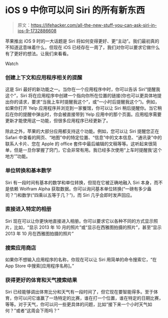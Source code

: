 # iOS 9 中你可以问 Siri 的所有新东西

> 原文：<https://lifehacker.com/all-the-new-stuff-you-can-ask-siri-in-ios-9-1732886608>

苹果推出 iOS 9 时的一大话题是 Siri 将如何变得更好、更“主动”。我们最初真的不知道这意味着什么，但现在 iOS 已经存在一周了，我们对你可以要求它做什么有了更好的想法。让我们来看看。

Watch

### 创建上下文和应用程序相关的提醒

这是 Siri 最好的新功能之一。当你在一个应用程序中时，你可以告诉 Siri“提醒我这个”，Siri 将在应用程序中创建一个指向你所在位置的链接(你也可以更具体地提出你的请求，要求“当我上车时提醒我这个”，或“一小时后提醒我这个”)。例如，如果你打开 Yelp 应用程序并浏览到一家餐馆，你可以让 Siri 稍后提醒你。当它稍后在你的提醒中弹出时，你会被直接带到 Yelp 应用中的那个页面。应用程序需要更新才能使用这一功能，但很多应用程序已经更新了。

除此之外，苹果的大部分应用都支持这个功能。例如，您可以让 Siri 提醒您正在 Safari 中查看的网页、“地图”中的特定位置、“信息”中的文本信息、“通讯录”中的联系人卡片、您在 Apple 的 office 套件中最后编辑的文稿等等。这听起来很简单，但是一旦你掌握了窍门，它会非常有用。我已经多次使用“上车时提醒我‘这个地方’”功能。

### 单位转换和基本数学

Siri 有一段时间有基本的数学和单位转换，但现在它被正确地融入 Siri 本身，而不是依赖 Wolfram Alpha 获取数据。你可以询问基本单位转换(“一磅有多少盎司？”)和数学(“四乘以五等于几？”)，而 Siri 几乎会即时发声回应。

### 直接进入特定的相册

Siri 现在可以让你更快地直接进入相册。你可以要求它以各种不同的方式显示照片，比如，“显示 2013 年 10 月的照片”或“显示在西雅图拍摄的照片”，甚至“显示 2013 年 10 月在西雅图拍摄的照片”

### 搜索应用商店

如果你不想输入应用程序的名称，你现在可以让 Siri 用简单的命令搜索它，“在 App Store 中搜索[应用程序名称]。”

### **获得更好的体育和天气搜索结果**

Siri 已经能够调出体育比分和天气有一段时间了，但它现在要智能得多。至于体育，你可以问它谁赢了一场特定的比赛，谁在打一个位置，谁在特定的日期比赛，等等。对于天气，你可以问一些更具体的问题，比如“接下来一个小时天气如何？”或者“这周会下雨吗？”